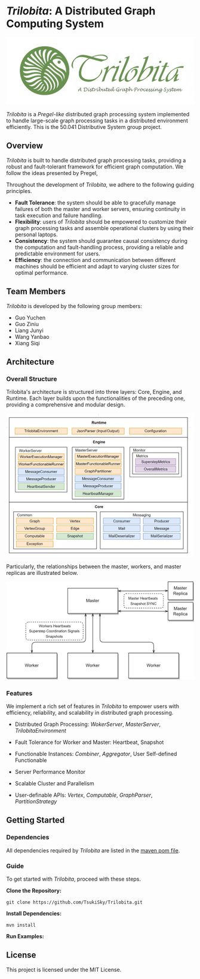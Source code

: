 # *Trilobita*: A Distributed Graph Computing System
![logo.png](./docs/graph/logo.png)

*Trilobita* is a *Pregel-like* distributed graph processing system implemented to handle large-scale graph processing tasks in a distributed environment efficiently. This is the 50.041 Distributive System group project.

## Overview

*Trilobita* is built to handle distributed graph processing tasks, providing a robust and fault-tolerant framework for efficient graph computation. We follow the ideas presented by Pregel, 

Throughout the development of *Trilobita*, we adhere to the following guiding principles.

* **Fault Tolerance**: the system should be able to gracefully manage failures of both the master and worker servers, ensuring continuity in task execution and failure handling.
* **Flexibility**: users of *Trilobita* should be empowered to customize their graph processing tasks and assemble operational clusters by using their personal laptops.
* **Consistency**: the system should guarantee causal consistency during the computation and fault-handling process, providing a reliable and predictable environment for users.
* **Efficiency**: the connection and communication between different machines should be efficient and adapt to varying cluster sizes for optimal performance.

## Team Members

*Trilobita* is developed by the following group members:

- Guo Yuchen
- Guo Ziniu
- Liang Junyi
- Wang Yanbao
- Xiang Siqi

## Architecture

### Overall Structure

Trilobita's architecture is structured into three layers: Core, Engine, and Runtime. Each layer builds upon the functionalities of the preceding one, providing a comprehensive and modular design.

![architecture](./docs/graph/architecture.png)

Particularly, the relationships between the master, workers, and master replicas are illustrated below.

![master-worker-replicas](./docs/graph/master-worker-replicas.png)

### Features

We implement a rich set of features in *Trilobita* to empower users with efficiency, reliability, and scalability in distributed graph processing.

* Distributed Graph Processing: *WokerServer*, *MasterServer*, *TrilobitaEnvironment*

* Fault Tolerance for Worker and Master: Heartbeat, Snapshot

* Functionable Instances: *Combiner*, *Aggregator*, User Self-defined Functionable

* Server Performance Monitor

* Scalable Cluster and Parallelism

* User-definable APIs: *Vertex*, *Computable*, *GraphParser*, *PartitionStrategy*

## Getting Started

### Dependencies

All dependencies required by *Trilobita* are listed in the  [maven pom file](https://github.com/TsukiSky/Trilobita/blob/main/pom.xml).

### Guide

To get started with *Trilobita*, proceed with these steps.

**Clone the Repository:**

```
git clone https://github.com/TsukiSky/Trilobita.git
```

**Install Dependencies:**

```
mvn install
```

**Run Examples:**



## License

This project is licensed under the MIT License.
